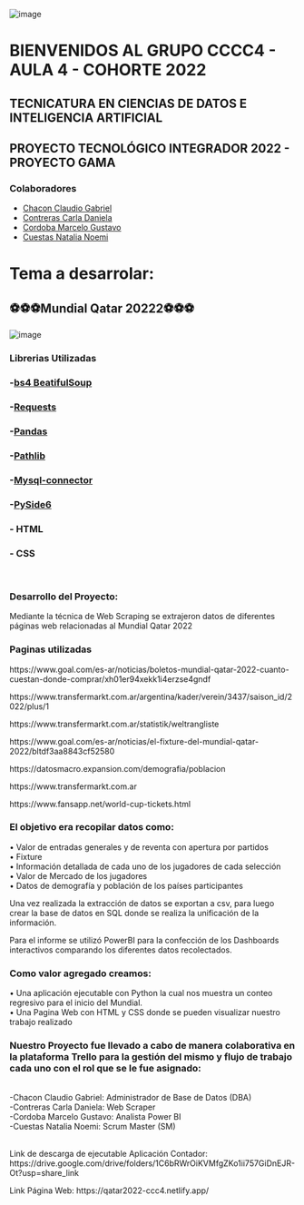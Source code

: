 ![image](https://user-images.githubusercontent.com/101228469/172445821-245dee9a-7c37-4f00-97b4-7c03965467f3.png)
# BIENVENIDOS AL GRUPO CCCC4 - AULA 4 - COHORTE 2022
## TECNICATURA EN CIENCIAS DE DATOS E INTELIGENCIA ARTIFICIAL
## PROYECTO TECNOLÓGICO INTEGRADOR 2022 - PROYECTO GAMA

### Colaboradores 
- [Chacon Claudio Gabriel](https://github.com/cchaconispc)
- [Contreras Carla Daniela](https://github.com/krla2022)
- [Cordoba Marcelo Gustavo](https://github.com/MarceloGustavoCordoba)
- [Cuestas Natalia Noemi](https://github.com/nataliacuestas20)               

# Tema a desarrolar:
## ⚽⚽⚽Mundial Qatar 20222⚽⚽⚽
![image](https://www.jumpdesign.co.uk/wp-content/uploads/2021/02/BANNER-LOGO.jpg)
<br>
<h3 align="left">Librerias Utilizadas</h3>

### -[bs4 BeatifulSoup](https://pypi.org/project/beautifulsoup4/)
### -[Requests](https://pypi.org/project/requests/)
### -[Pandas](https://pypi.org/project/pandas/)
### -[Pathlib](https://docs.python.org/3/library/pathlib.html)
### -[Mysql-connector](https://pypi.org/project/mysql-connector-python)
### -[PySide6](https://pypi.org/project/PySide6/)
### - HTML
### - CSS
<br>
<h3 align="left">Desarrollo del Proyecto:</h3>

<p style="text-align,">Mediante la técnica de Web Scraping se extrajeron datos de diferentes páginas web relacionadas al Mundial Qatar 2022</p>

<h3 align="left">Paginas utilizadas</h3>

<p>https://www.goal.com/es-ar/noticias/boletos-mundial-qatar-2022-cuanto-cuestan-donde-comprar/xh01er94xekk1i4erzse4gndf</p>

<p>https://www.transfermarkt.com.ar/argentina/kader/verein/3437/saison_id/2022/plus/1</p>

<p>https://www.transfermarkt.com.ar/statistik/weltrangliste</p>

<p>https://www.goal.com/es-ar/noticias/el-fixture-del-mundial-qatar-2022/bltdf3aa8843cf52580</p>

<p>https://datosmacro.expansion.com/demografia/poblacion</p>

<p>https://www.transfermarkt.com.ar</p>

<p>https://www.fansapp.net/world-cup-tickets.html</p>

<h3 align="left">El objetivo era recopilar datos como:</h3>

•	Valor de entradas generales y de reventa con apertura por partidos
<br>
•	Fixture 
<br>
•	Información detallada de cada uno de los jugadores de cada selección
<br>
•	Valor de Mercado de los jugadores
<br>
•	Datos de demografía y población de los países participantes
<br>

<p>Una vez realizada la extracción de datos se exportan a csv, para luego crear la base de datos en SQL donde se realiza la unificación de la información.</p>

<p>Para el  informe se utilizó PowerBI para la confección de los Dashboards interactivos comparando los diferentes datos recolectados.</p>

<h3 align="left">Como valor agregado creamos:</h3>
•	Una aplicación ejecutable con Python la cual nos muestra un conteo regresivo para el inicio del Mundial.
<br>
•	Una Pagina Web con HTML y CSS donde se pueden visualizar nuestro trabajo realizado
<br>
<h3 align="left">Nuestro Proyecto fue llevado a cabo de manera colaborativa en la plataforma Trello para la gestión del mismo y flujo de trabajo cada uno con el rol que se le fue asignado:</h3>
<br>
-Chacon Claudio Gabriel: Administrador de Base de Datos (DBA)
<br>
-Contreras Carla Daniela: Web Scraper
<br>
-Cordoba Marcelo Gustavo: Analista Power BI
<br>
-Cuestas Natalia Noemi: Scrum Master (SM)
<br>
<br>
<p>Link de descarga de ejecutable Aplicación Contador: https://drive.google.com/drive/folders/1C6bRWrOiKVMfgZKo1ii757GiDnEJR-Ot?usp=share_link</p>

<p>Link Página Web: https://qatar2022-ccc4.netlify.app/</p>
